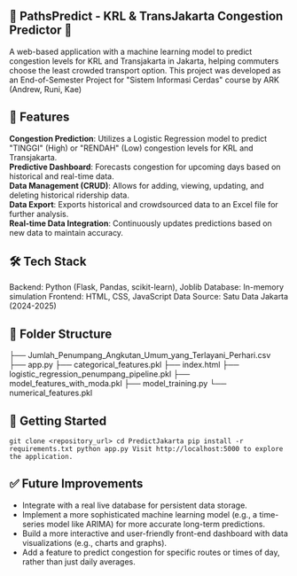 ## 🚆 PathsPredict - KRL & TransJakarta Congestion Predictor 🚌

A web-based application with a machine learning model to predict congestion levels for KRL and Transjakarta in Jakarta, helping commuters choose the least crowded transport option.
This project was developed as an End-of-Semester Project for "Sistem Informasi Cerdas" course by ARK (Andrew, Runi, Kae)

## 🚀 Features
**Congestion Prediction**: Utilizes a Logistic Regression model to predict "TINGGI" (High) or "RENDAH" (Low) congestion levels for KRL and Transjakarta.  
**Predictive Dashboard**: Forecasts congestion for upcoming days based on historical and real-time data.  
**Data Management (CRUD)**: Allows for adding, viewing, updating, and deleting historical ridership data.  
**Data Export**: Exports historical and crowdsourced data to an Excel file for further analysis.  
**Real-time Data Integration**: Continuously updates predictions based on new data to maintain accuracy.  

## 🛠 Tech Stack
Backend: Python (Flask, Pandas, scikit-learn), Joblib
Database: In-memory simulation
Frontend: HTML, CSS, JavaScript
Data Source: Satu Data Jakarta (2024-2025)

## 📂 Folder Structure
├── Jumlah_Penumpang_Angkutan_Umum_yang_Terlayani_Perhari.csv
├── app.py
├── categorical_features.pkl
├── index.html
├── logistic_regression_penumpang_pipeline.pkl
├── model_features_with_moda.pkl
├── model_training.py
└── numerical_features.pkl

## 🧪 Getting Started
`git clone <repository_url>
cd PredictJakarta
pip install -r requirements.txt
python app.py
Visit http://localhost:5000 to explore the application.`

## ✅ Future Improvements
* Integrate with a real live database for persistent data storage.
* Implement a more sophisticated machine learning model (e.g., a time-series model like ARIMA) for more accurate long-term predictions.  
* Build a more interactive and user-friendly front-end dashboard with data visualizations (e.g., charts and graphs).  
* Add a feature to predict congestion for specific routes or times of day, rather than just daily averages.
